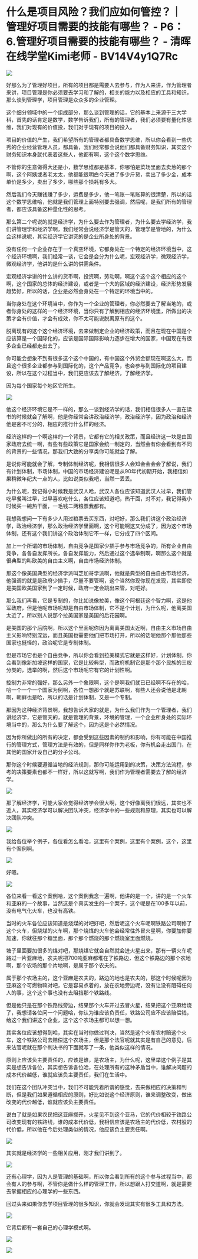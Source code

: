 # 什么是项目风险？我们应如何管控？｜ 管理好项目需要的技能有哪些？ - P6：6.管理好项目需要的技能有哪些？ - 清晖在线学堂Kimi老师 - BV14V4y1Q7Rc

![](img/6be03315a09487ec975b37a5a03a7c15_0.png)

好那么为了管理好项目，所有的项目都是需要人去参与，作为人来讲，作为管理者来讲，项目管理是你必须要去学习和了解的，相关的能力以及相应的工具和知识，那么谈到管理学，项目管理是众众多的企业管理。

这个细分领域中的一个组成部分，那么谈到管理的话，它的基本上来源于三大学科，首先的话肯定是数学，数学告诉我们，所有的管理者，我们必须要有量化性思维，我们对现有的价值投，我们对于现有的项目的投入。

项目的价值的产生，我们希望所有的管理者都具备数学思维，所以你会看到一些优秀的企业经营管理人员，都具备，我们经常都会说他们都具备财务知识，其实这个财务知识本身就代表着这些人，他都有啊，这个这个数学思维。

不管你的生意做得大还是小，数学思维都是基本，你哪怕是菜场里面去卖葱的那个啊，这个阿姨或者老太太，他都能很明白今天进了多少斤货，卖出了多少金，成本单价是多少，卖出了多少，哪些那个损耗有多大。

然后我们今天赚钱赚了多少，运费是多少，他一笔账一笔账算的很清楚，所以的话这个数学思维哈，他就是我们管理上面特别要去强调，然后呢，是我们所有的管理者，都应该具备这种量化性的思考。

那么第二个呢说的就是经济学，为什么要去作为管理者，为什么要去学经济学，我们讲管理学和经济学啊，我们经常会说经济学是管天的，管理学是管地的，为什么会这样说呢，其实经济学它讲究的是企业所身处的背景。

没有任何一个企业存在于一个真空环境，它都身处在一个特定的经济环境当中，这个经济环境啊，我们经常一谈，它会是会分为什么呢，宏观经济学，微观经济学，微观经济学，他讲的是什么讲的供需条件。

宏观经济学讲的什么讲的货币啊，投资啊，劳动啊，啊这个这个这个相应的这个啊，这个国家的总体的经济建设，或者是一个大的区域的经济建设，经济形势发展趋势好，所以的话，企业是必然会身处在一个特定的环境当中的。

当你身处在这个环境当中，你作为一个企业的管理者，你必然要去了解当地的，或者你身处的这样的一个经济环境，当你只有了解到相应的经济环境里，所做出的决策才会有价值，才会有成效，你不太可能说脱离原有的这个。

脱离现有的这个这个经济环境，去来做制定企业的经济政策，而且在现在中国是个应该算是一个国际化的，应该是国际国际影响力逐步在增大的国家，中国现在有很多企业已经都走出去了。

你可能会想象不到有很多这个这个中国的，有中国这个外贸金额现在啊这么大，而且这个很多企业都参与到国际化的，这个产品竞争，也会参与到国际化的项目建设，所以在这个过程当中，我们更应该去了解经济，了解经济学。

因为每个国家每个地区它所生。

![](img/6be03315a09487ec975b37a5a03a7c15_2.png)

他这个经济环境它是不一样的，那么一谈到经济学的话，我们相信很多人一直在读书的时候就会了解啊，他是你经常会讲政治经济学，政治经济学，因为政治和经济他是密不可分的，相应的推行什么样的经济。

经济这样的一个啊这样的一个背景，它都有它的相关政策，而且经济这一块是由国家政府去统一啊，有些有些政策它是国家会统一制定的，当然会有你会看到有不同的背景的一些情况，那我们大致的分享类你可能就会了解。

是说你可能就会了解，专制体制经济呢，我相信很多人会知会会会会了解说，我们有计划体制，市场体制，中国的市场经济建设呢是从90年代初期开始，我相信如果稍微年纪大一点的人，比如说类似我吧，当然一丢丢。

为什么呢，我记得小时候我是武汉人哈，武汉人各位应该知道武汉人过早，我们管吃早餐叫过早，过早喜欢吃什么，各位应该知道吧，热干面，对不对，我记得我小时候买一碗热干面，一毛钱二两粮票我都有。

我想我想问一下有多少人用过粮票去买东西，对吧好，那么我们讲这个政治经济学，政治经济学，那么政治经济学里面啊，这个可能啊这又分成了，因为这个市场体制，还有这个我们讲这个政治体制它不一样，它分成了四个区间。

加上一个所谓的市场体制，自由竞争是国家少插手参与市场竞争的，所有企业自由竞争，各各自发挥所长，各自发挥能力，然后通过这个选举制啊，啊那么这个就是很典型的叫欧美的自由主义啊，自由市场经济体制。

那这个像美国典型的经济学派叫芝加哥学派啊，他就是典型的自由自由市场经济，他强调的就是是政府少插手，尽量不要管啊，这个当然你现你现在发现，其实即使是美国欧美国家到了一定时候，政府一定会跳出来管，对吧好。

那么我们再看，它是专制的，你比如说像拉美，像这个阿根廷这个智力啊，这是他军政府，但是他呢市场呢却是自由市场体制，它不是个计划，为什么呢，他离美国太近了，所以别人说那个拉美国家是美国的后花园啊。

是美国的那个后院啊，所以这个里面呢你因为离离美国太近啊，自由主义市场自由主义影响特别深远，而且美国也需要他们把市场打开，所以的话呢他那个那他那些国家也挺怪的，政治呢它是专制体制。

但是市场它也是个自由竞争，所以你会看到拉美模式它就是这样好，计划体制，你会看到像新加坡这样的国家，它是比较典型，而政府机制它是那个那个民族的三权分类的，选举的啊，然后这个市场呢它有它的计划性啊。

控制力非常的强好，那么另外一个象限啊，这个是啊我们就已已经啊不存在的哈，哈一个一个一个国家为例啊，各位一想那个就是苏联啊，有些人还会说他是北朝啊，朝鲜也是哈，所以的话是计划体制，又是一个专制。

那因为这种经济背景啊，我想告诉大家的就是，为什么我们作为一个管理者，我们讲经济学，它是管天的，就是管理的背景，环境的管理，一个企业所身处的实际环境当中的，那么为什么要了解这个，因为这是个必然情况。

因为你所做出的所有的决定，都会受到这些因素的制约和影响，你有可能在中国推行的管理方式，管理方法是有效的，但是同样你作为老板，你有机会走出国门，在其他的国家开设自己的分子公司。

那你这个时候要遵循当地的经济规则，那你可能运用到的决策，决策方法流程，参考的决策要素也都不一样好，所以这就写啊，我们作为管理者需要去了解的经济学。



![](img/6be03315a09487ec975b37a5a03a7c15_4.png)

那了解经济学，可能大家会觉得经济学会很大啊，这个好像离我们很远，其实也不近人，其实经济学可以解决团队冲突，经济学中的一些规则和原理，其实也可以解决团队冲突。



![](img/6be03315a09487ec975b37a5a03a7c15_6.png)

我给各位举个例子，各位看怎么看哈，这里有个案例，这里有个案例，这个，这里有个案例啊。

![](img/6be03315a09487ec975b37a5a03a7c15_8.png)

好嗯。

![](img/6be03315a09487ec975b37a5a03a7c15_10.png)

各位来看一看这个案例哈，这个案例我念一遍啊，他讲的是一个，讲的是一个火车和亚麻的一个故事，当然这是个真实发生的一个案子，这个呢是在100多年以前，没有电气化火车，也没有高铁。

当时的火车各位应该知道是烧煤的对吧好吧，然后呢这个火车呢啊铁路公司啊修了这个火车，但烧煤的火车啊，那个烧煤的火车他会经常往外冒火星啊，你要加你要加速，你就往那个糖里面，那个那个燃烧的那个燃烧室里面燃烧。

塘子里面要加很多的煤对吧，那烧煤它就会自然就会迸火星出来，那有一辆火车呢路过一片亚麻地，农夫呢把700吨亚麻都堆在了铁路边，但这个铁路边的那个农地啊，那个农场的那个片地啊，是属于那个农夫的。

属于那个农场主的，这个亚麻是农夫的，路边的地也是农夫的，那这个时候呢因为亚麻这个可燃物嘛对吧，它是容易点着的，放在农地旁边呢，没有让没有阻碍任何人的事，这个这个事也没有去阻挡那个铁路线。

但是他只是在那个铁路线旁边，结果那个火车开过去冒火星，结果把这个亚麻给烧了，我想请各位问一个问题哈，你认为谁应该负责任，铁路公司应不应该赔偿钱，给这个我们讲这个企业，这个这个农场主都可以想一想。

其实各位应该想得到哈，其实在当时你做过判决，当然是这个火车农村赔这个火车，这个铁路公司去赔偿这个农场主，但是那个法官呢就其实是有自己的意见，后来法官呢就在那个判决书的下面就写了一条，他类似这样的情况。

原则上应该负主要责任的，应该是谁，是农场主，为什么呢，这里举这个例子是其实是想告诉各位，其实想告诉各位哈，在处理所有的这种矛盾当中，谁解决问题的成本代价越低，谁就应该负主要责任，我们在生活中。

我们在这个团队冲突当中，我们不可能凭着所谓的感觉，去来做相应的决策和判断，但是我们如果遵循相应的原则，好比如说这个经济原则，谁来调整改变，做出改变的代价越低，谁就应该负主要责任。

说白了就是如果农民把这亚麻挪开，火星见不到这个亚马，它的代价相较于铁路公司改变现有的铁路线，谁的成本代价低，我相信应该是农场主的代价低，农村股的代价低，所以他在今后处理类似的情况，他应该负主要责任啊。



![](img/6be03315a09487ec975b37a5a03a7c15_12.png)

其实就是经济学的一些相关应用，刚才我们讲到了。

![](img/6be03315a09487ec975b37a5a03a7c15_14.png)

还有心理学，因为人是管理的基础啊，所以你会看到所有的这个参与过程当中，都会有人的参与啊，不管你是做什么样的管理工作，所以想跟人打交道啊，就是需要去掌握相应的心理学的一些东西。

回过头来如果你去学项目管理的很多知识，你就会发现其实有很多工具和方法。

![](img/6be03315a09487ec975b37a5a03a7c15_16.png)

它背后都有一套自己的心理学模式啊。

![](img/6be03315a09487ec975b37a5a03a7c15_18.png)

![](img/6be03315a09487ec975b37a5a03a7c15_19.png)